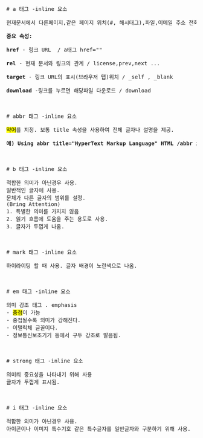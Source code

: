 <pre># a 태그 -inline 요소

현재문서에서 다른페이지,같은 페이지 위치(#, 해시태그),파일,이메일 주소 전화번호 등 다른 URL로 연결항 수 있는 하이퍼링크를 설정.

<strong>중요 속성:</strong>

<strong>href</strong> - 링크 URL  / a태그 href=""

<strong>rel</strong> - 현재 문서와 링크의 관계 / license,prev,next ...

<strong>target</strong> - 링크 URL의 표시(브라우저 탭)위치 / _self , _blank

<strong>download</strong> -링크를 누르면 해당파일 다운로드 / download



# abbr 태그 -inline 요소

<mark>약어</mark>를 지정. 보통 title 속성을 사용하여 전체 글자나 설명을 제공.

<strong>예) Using abbr title="HyperText Markup Language" HTML /abbr is fun!</strong>  



# b 태그 -inline 요소

적합한 의미가 아닌경우 사용.
일반적인 글자에 사용.
문체가 다른 글자의 범위를 설정.
(Bring Attention)
1. 특별한 의미를 가지지 않음
2. 읽기 흐름에 도움을 주는 용도로 사용.
3. 글자가 두껍게 나옴.



# mark 태그 -inline 요소

하이라이팅 할 때 사용. 글자 배경이 노란색으로 나옴.



# em 태그 -inline 요소

의미 강조 태그 . emphasis 
- <mark>중첩</mark>이 가능
- 중첩될수록 의미가 강해진다.
- 이탤릭체 글꼴이다.
- 정보통신보조기기 등에서 구두 강조로 발음됨.



# strong 태그 -inline 요소

의미릐 중요성을 나타내기 위해 사용
글자가 두껍게 표시됨.



# i 태그 -inline 요소

적합한 의미가 아닌경우 사용.
아이콘이나 이미지 특수기호 같은 특수글자를 일반글자와 구분하기 위해 사용.</pre>





